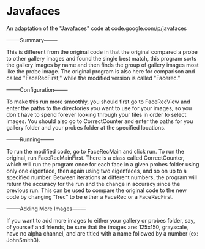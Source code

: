 # Javafaces
An adaptation of the "Javafaces" code at code.google.com/p/javafaces


–––––Summary–––––

This is different from the original code in that the original compared a probe to other gallery images and found the single best match, this program sorts the gallery images by name and then finds the group of gallery images most like the probe image. The original program is also here for comparison and called "FaceRecFirst," while the modified version is called "Facerec."


–––––Configuration–––––

To make this run more smoothly, you should first go to FaceRecView and enter the paths to the directories you want to use for your images, so you don't have to spend forever looking through your files in order to select images. You should also go to CorrectCounter and enter the paths for you gallery folder and your probes folder at the specified locations. 


–––––Running–––––

To run the modified code, go to FaceRecMain and click run. To run the original, run FaceRecMainFirst. There is a class called CorrectCounter, which will run the program once for each face in a given probes folder using only one eigenface, then again using two eigenfaces, and so on up to a specified number. Between iterations at different numbers, the program will return the accuracy for the run and the change in accuracy since the previous run. This can be used to compare the original code to the new code by changing "frec" to be either a FaceRec or a FaceRecFirst.


–––––Adding More Images–––––

If you want to add more images to either your gallery or probes folder, say, of yourself and friends, be sure that the images are: 125x150, grayscale, have no alpha channel, and are titled with a name followed by a number (ex: JohnSmith3).
